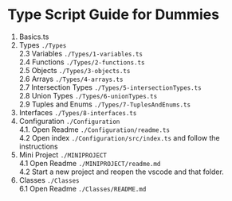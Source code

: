 # Type Script Guide for Dummies

1. Basics.ts
2. Types `./Types`  
   2.3 Variables `./Types/1-variables.ts`  
   2.4 Functions `./Types/2-functions.ts`  
   2.5 Objects `./Types/3-objects.ts`  
   2.6 Arrays `./Types/4-arrays.ts`  
   2.7 Intersection Types `./Types/5-intersectionTypes.ts`  
   2.8 Union Types `./Types/6-unionTypes.ts`  
   2.9 Tuples and Enums `./Types/7-TuplesAndEnums.ts`
3. Interfaces `./Types/8-interfaces.ts`
4. Configuration `./Configuration`  
   4.1. Open Readme `./Configuration/readme.ts`  
   4.2 Open index `./Configuration/src/index.ts` and follow the instructions
5. Mini Project `./MINIPROJECT`  
   4.1 Open Readme `./MINIPROJECT/readme.md`  
   4.2 Start a new project and reopen the vscode and that folder.
6. Classes `./Classes`  
   6.1 Open Readme `./Classes/README.md`
